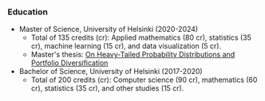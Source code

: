 ### Education

- Master of Science, University of Helsinki (2020-2024)
  - Total of 135 credits (cr): Applied mathematics (80 cr), statistics (35 cr), machine learning (15 cr), and data visualization (5 cr).
  - Master's thesis: [On Heavy-Tailed Probability Distributions and Portfolio Diversification](https://helda.helsinki.fi/handle/10138/357424)
- Bachelor of Science, University of Helsinki (2017-2020)
  - Total of 200 credits (cr): Computer science (90 cr), mathematics (60 cr), statistics (35 cr), and other studies (15 cr).

<!---
Jsos17/Jsos17 is a ✨ special ✨ repository because its `README.md` (this file) appears on your GitHub profile.
You can click the Preview link to take a look at your changes.
--->
